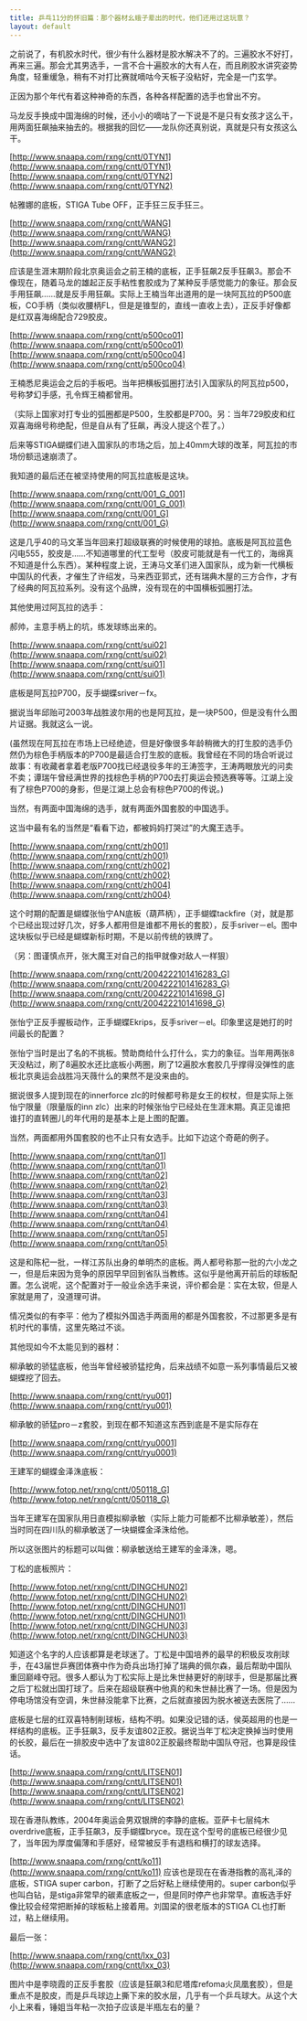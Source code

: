 ```yaml
---
title: 乒乓11分的怀旧篇：那个器材幺蛾子辈出的时代，他们还用过这玩意？
layout: default
---
```


之前说了，有机胶水时代，很少有什么器材是胶水解决不了的。三遍胶水不好打，再来三遍。那会尤其男选手，一言不合十遍胶水的大有人在，而且刷胶水讲究姿势角度，轻重缓急，稍有不对打比赛就嘀咕今天板子没粘好，完全是一门玄学。

正因为那个年代有着这种神奇的东西，各种各样配置的选手也曾出不穷。

马龙反手换成中国海绵的时候，还小小的嘀咕了一下说是不是只有女孩才这么干，用两面狂飙抽来抽去的。根据我的回忆——龙队你还真别说，真就是只有女孩这么干。

[http://www.snaapa.com/rxng/cntt/0TYN1](http://www.snaapa.com/rxng/cntt/0TYN1)
[http://www.snaapa.com/rxng/cntt/0TYN2](http://www.snaapa.com/rxng/cntt/0TYN2)

帖雅娜的底板，STIGA Tube OFF，正手狂三反手狂三。

[http://www.snaapa.com/rxng/cntt/WANG](http://www.snaapa.com/rxng/cntt/WANG)
[http://www.snaapa.com/rxng/cntt/WANG2](http://www.snaapa.com/rxng/cntt/WANG2)

应该是生涯末期阶段北京奥运会之前王楠的底板，正手狂飙2反手狂飙3。那会不像现在，随着马龙的雄起正反手粘性套胶成为了某种反手感觉能力的象征。那会反手用狂飙……就是反手用狂飙。实际上王楠当年出道用的是一块阿瓦拉的P500底板，CO手柄（类似收腰柄FL，但是是锥型的，直线一直收上去），正反手好像都是红双喜海绵配合729胶皮。

[http://www.snaapa.com/rxng/cntt/p500co01](http://www.snaapa.com/rxng/cntt/p500co01)
[http://www.snaapa.com/rxng/cntt/p500co04](http://www.snaapa.com/rxng/cntt/p500co04)

王楠悉尼奥运会之后的手板吧。当年把横板弧圈打法引入国家队的阿瓦拉p500，号称梦幻手感，孔令辉王楠都曾用。

（实际上国家对打专业的弧圈都是P500，生胶都是P700。另：当年729胶皮和红双喜海绵号称绝配，但是自从有了狂飙，再没人提这个茬了。）

后来等STIGA蝴蝶们进入国家队的市场之后，加上40mm大球的改革，阿瓦拉的市场份额迅速崩溃了。

我知道的最后还在被坚持使用的阿瓦拉底板是这块。

[http://www.snaapa.com/rxng/cntt/001_G_001](http://www.snaapa.com/rxng/cntt/001_G_001)
[http://www.snaapa.com/rxng/cntt/001_G](http://www.snaapa.com/rxng/cntt/001_G)

这是几乎40的马文革当年回来打超级联赛的时候使用的球拍。底板是阿瓦拉蓝色闪电555，胶皮是……不知道哪里的代工型号（胶皮可能就是有一代工的，海绵真不知道是什么东西）。某种程度上说，王涛马文革们进入国家队，成为新一代横板中国队的代表，才催生了许绍发，马来西亚郭式，还有瑞典木屋的三方合作，才有了经典的阿瓦拉系列。没有这个品牌，没有现在的中国横板弧圈打法。

其他使用过阿瓦拉的选手：

郝帅，主意手柄上的坑，练发球练出来的。

[http://www.snaapa.com/rxng/cntt/sui02](http://www.snaapa.com/rxng/cntt/sui02)
[http://www.snaapa.com/rxng/cntt/sui01](http://www.snaapa.com/rxng/cntt/sui01)

底板是阿瓦拉P700，反手蝴蝶sriver－fx。

据说当年邱贻可2003年战胜波尔用的也是阿瓦拉，是一块P500，但是没有什么图片证据。我就这么一说。

(虽然现在阿瓦拉在市场上已经绝迹，但是好像很多年龄稍微大的打生胶的选手仍然仍为棕色手柄版本的P700是最适合打生胶的底板。我曾经在不同的场合听说过故事：有收藏者拿着老版P700找已经退役多年的王涛签字，王涛两眼放光的问卖不卖；谭瑞午曾经满世界的找棕色手柄的P700去打奥运会预选赛等等。江湖上没有了棕色P700的身影，但是江湖上总会有棕色P700的传说。)


当然，有两面中国海绵的选手，就有两面外国套胶的中国选手。

这当中最有名的当然是“看看下边，都被妈妈打哭过”的大魔王选手。

[http://www.snaapa.com/rxng/cntt/zh001](http://www.snaapa.com/rxng/cntt/zh001)
[http://www.snaapa.com/rxng/cntt/zh002](http://www.snaapa.com/rxng/cntt/zh002)
[http://www.snaapa.com/rxng/cntt/zh004](http://www.snaapa.com/rxng/cntt/zh004)

这个时期的配置是蝴蝶张怡宁AN底板（葫芦柄），正手蝴蝶tackfire（对，就是那个已经出现过好几次，好多人都用但是谁都不用长的套胶），反手sriver－el。图中这块板似乎已经是蝴蝶新标时期，不是以前传统的铁牌了。

（另：图谨慎点开，张大魔王对自己的指甲就像对敌人一样狠）

[http://www.snaapa.com/rxng/cntt/2004222101416283_G](http://www.snaapa.com/rxng/cntt/2004222101416283_G)
[http://www.snaapa.com/rxng/cntt/200422210141698_G](http://www.snaapa.com/rxng/cntt/200422210141698_G)

张怡宁正反手握板动作，正手蝴蝶Ekrips，反手sriver－el。印象里这是她打的时间最长的配置？

张怡宁当时是出了名的不挑板。赞助商给什么打什么，实力的象征。当年用两张8天没粘过，刷了8遍胶水还比底板小两圈，刷了12遍胶水套胶几乎撑得没弹性的底板北京奥运会战胜冯天薇什么的果然不是没来由的。

据说很多人提到现在的innerforce zlc的时候都号称是女王的权杖，但是实际上张怡宁限量（限量版的inn zlc）出来的时候张怡宁已经处在生涯末期。真正见谁把谁打的直转圈儿的年代用的是基本上是上图的配置。

当然，两面都用外国套胶的也不止只有女选手。比如下边这个奇葩的例子。

[http://www.snaapa.com/rxng/cntt/tan01](http://www.snaapa.com/rxng/cntt/tan01)
[http://www.snaapa.com/rxng/cntt/tan02](http://www.snaapa.com/rxng/cntt/tan02)
[http://www.snaapa.com/rxng/cntt/tan03](http://www.snaapa.com/rxng/cntt/tan03)
[http://www.snaapa.com/rxng/cntt/tan04](http://www.snaapa.com/rxng/cntt/tan04)
[http://www.snaapa.com/rxng/cntt/tan05](http://www.snaapa.com/rxng/cntt/tan05)

这是和陈杞一批，一样江苏队出身的单明杰的底板。两人都号称那一批的六小龙之一，但是后来因为竞争的原因早早回到省队当教练。这似乎是他离开前后的球板配置。怎么说呢，这个配置对于一般业余选手来说，评价都会是：实在太软，但是人家就是用了，没道理可讲。

情况类似的有李平：他为了模拟外国选手两面用的都是外国套胶，不过那更多是有机时代的事情，这里先略过不谈。

其他现如今不太能见到的器材：

柳承敏的骄猛底板，他当年曾经被骄猛挖角，后来战绩不如意一系列事情最后又被蝴蝶挖了回去。

[http://www.snaapa.com/rxng/cntt/ryu001](http://www.snaapa.com/rxng/cntt/ryu001)

柳承敏的骄猛pro－z套胶，到现在都不知道这东西到底是不是实际存在

[http://www.snaapa.com/rxng/cntt/ryu0001](http://www.snaapa.com/rxng/cntt/ryu0001)

王建军的蝴蝶金泽洙底板：

[http://www.fotop.net/rxng/cntt/050118_G](http://www.fotop.net/rxng/cntt/050118_G)

当年王建军在国家队用日直模拟柳承敏（实际上能力可能都不比柳承敏差），然后当时同在四川队的柳承敏送了一块蝴蝶金泽洙给他。

所以这张图片的标题可以叫做：柳承敏送给王建军的金泽洙，嗯。

丁松的底板照片：

[http://www.fotop.net/rxng/cntt/DINGCHUN02](http://www.fotop.net/rxng/cntt/DINGCHUN02)
[http://www.fotop.net/rxng/cntt/DINGCHUN01](http://www.fotop.net/rxng/cntt/DINGCHUN01)
[http://www.fotop.net/rxng/cntt/DINGCHUN03](http://www.fotop.net/rxng/cntt/DINGCHUN03)

知道这个名字的人应该都算是老球迷了。丁松是中国培养的最早的积极反攻削球手，在43届世乒赛团体赛中作为奇兵出场打掉了瑞典的佩尔森，最后帮助中国队重回巅峰夺冠。很多人都认为丁松实际上是比朱世赫更好的削球手，但是那届比赛之后丁松就出国打球了。后来在超级联赛中他真的和朱世赫比赛了一场。但是因为停电场馆没有空调，朱世赫没能拿下比赛，之后就直接因为脱水被送去医院了……

底板是七层的红双喜特制削球板，结构不明。如果没记错的话，侯英超用的也是一样结构的底板。正手狂飙3，反手友谊802正胶。据说当年丁松决定换掉当时使用的长胶，最后在一排胶皮中选中了友谊802正胶最终帮助中国队夺冠，也算是段佳话。

[http://www.snaapa.com/rxng/cntt/LITSEN01](http://www.snaapa.com/rxng/cntt/LITSEN01)
[http://www.snaapa.com/rxng/cntt/LITSEN02](http://www.snaapa.com/rxng/cntt/LITSEN02)

现在香港队教练，2004年奥运会男双银牌的李静的底板。亚萨卡七层纯木overdrive底板，正手狂飙3，反手蝴蝶bryce。现在这个型号的底板已经很少见了，当年因为厚度偏薄和手感好，经常被反手有退档和横打的球友选择。

[http://www.snaapa.com/rxng/cntt/ko11](http://www.snaapa.com/rxng/cntt/ko11)
应该也是现在在香港指教的高礼泽的底板，STIGA super carbon，打断了之后好粘上继续使用的。super carbon似乎也叫白钻，是stiga非常早的碳素底板之一，但是同时停产也非常早。直板选手好像比较会经常把断掉的球板粘上接着用。刘国梁的很老版本的STIGA CL也打断过，粘上继续用。

最后一张：

[http://www.snaapa.com/rxng/cntt/lxx_03](http://www.snaapa.com/rxng/cntt/lxx_03)

图片中是李晓霞的正反手套胶（应该是狂飙3和尼塔库refoma火凤凰套胶），但是重点不是胶皮，而是乒乓球边上撕下来的胶水层，几乎有一个乒乓球大。从这个大小上来看，锤姐当年粘一次拍子应该是半瓶左右的量？

